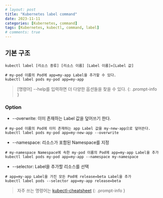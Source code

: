 ```yaml
---
# layout: post
title: "Kubernetes label command"
date: 2023-11-11
categories: [Kubernetes, command]
tags: [Kubernetes, kubectl, command, label]
# comments: true
---
```


## 기본 구조
```
kubectl label [리소스 종류] [리소스 이름] [Label 이름]=[Label 값]

# my-pod 이름의 Pod에 app=my-app Label을 추가할 수 있다.
kubectl label pods my-pod app=my-app
```

> [명령어] --help를 입력하면 더 다양한 옵션들을 찾을 수 있다.
{: .prompt-info }

### Option
- --overwrite: 이미 존재하는 Label 값을 덮어쓰기 한다.
```
# my-pod 이름의 Pod에 이미 존재하는 app Label 값을 my-new-app으로 덮어쓴다.
kubectl label pods my-pod app=my-new-app --overwrite
```

- --namespace: 리소스가 포함된 Namespace를 지정
```
# my-namespace Namespace에 속한 my-pod 이름의 Pod에 app=my-app Label을 추가
kubectl label pods my-pod app=my-app --namespace my-namespace
```

- --selector: Label을 추가할 리소스를 선택
```
# app=my-app Label을 가진 모든 Pod에 release=beta Label을 추가
kubectl label pods --selector app=my-app release=beta
```

> 자주 쓰는 명령어는 [kubectl-cheatsheet](https://kubernetes.io/docs/reference/kubectl/cheatsheet/)
{: .prompt-info }